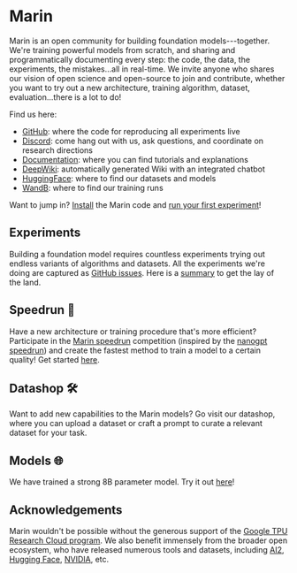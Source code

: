 # Marin

Marin is an open community for building foundation models---together.
We're training powerful models from scratch, and sharing and programmatically documenting every step:
the code, the data, the experiments, the mistakes...all in real-time.
We invite anyone who shares our vision of open science and open-source to join and contribute,
whether you want to try out a new architecture, training algorithm, dataset,
evaluation...there is a lot to do!

Find us here:

- [GitHub](https://github.com/marin-community/marin): where the code for reproducing all experiments live
- [Discord](https://discord.gg/J9CTk7pqcM): come hang out with us, ask questions, and coordinate on research directions
- [Documentation](https://marin.readthedocs.io/en/latest/): where you can find tutorials and explanations
- [DeepWiki](https://deepwiki.com/marin-community/marin): automatically generated Wiki with an integrated chatbot
- [HuggingFace](https://huggingface.co/marin-community): where to find our datasets and models
- [WandB](https://wandb.ai/marin-community): where to find our training runs

Want to jump in?  [Install](https://marin.readthedocs.io/en/latest/tutorials/installation/) the Marin code and
[run your first experiment](https://marin.readthedocs.io/en/latest/tutorials/first-experiment/)!

## Experiments

Building a foundation model requires countless experiments trying out endless variants of algorithms and datasets.
All the experiments we're doing are captured as [GitHub issues](https://github.com/marin-community/marin/issues?q=is%3Aissue%20label%3Aexperiment).
Here is a [summary](https://marin.readthedocs.io/en/latest/reports/) to get the lay of the land.

## Speedrun 🏃

Have a new architecture or training procedure that's more efficient?
Participate in the [Marin speedrun](https://marin.community/speedrun) competition
(inspired by the [nanogpt speedrun](https://github.com/KellerJordan/modded-nanogpt?tab=readme-ov-file#world-record-history))
and create the fastest method to train a model to a certain quality!
Get started [here](https://marin.readthedocs.io/en/latest/tutorials/submitting-speedrun/).

## Datashop 🛠️

Want to add new capabilities to the Marin models?
Go visit our datashop, where you can upload a dataset or craft a prompt to curate a relevant dataset for your task.

## Models 🌐

We have trained a strong 8B parameter model.  Try it out [here](https://huggingface.co/spaces/WillHeld/soft-racoon-test)!

## Acknowledgements

Marin wouldn't be possible without the generous support of the [Google TPU Research Cloud program](https://sites.research.google/trc/about/).
We also benefit immensely from the broader open ecosystem, who have released numerous tools and datasets, including
[AI2](https://allenai.org), [Hugging Face](https://huggingface.co/), [NVIDIA](https://www.nvidia.com/en-us/research/), etc.

